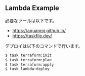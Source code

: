 ## Lambda Example

必要なツールは以下です。

- https://aquaproj.github.io/
- https://taskfile.dev/

デプロイは以下のコマンドで行います。

```sh
$ task terraform:init
$ task terraform:plan
$ task terraform:apply
$ task lambda:deploy
```
